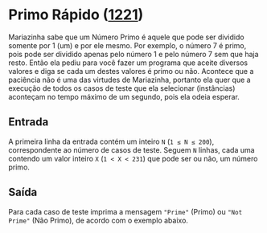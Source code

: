 # Primo Rápido ([1221](https://www.urionlinejudge.com.br/judge/pt/problems/view/1221))

Mariazinha sabe que um Número Primo é aquele que pode ser dividido somente por 1 (um) e por ele mesmo. Por exemplo, o número 7 é primo, pois pode ser dividido apenas pelo número 1 e pelo número 7 sem que haja resto. Então ela pediu para você fazer um programa que aceite diversos valores e diga se cada um destes valores é primo ou não. Acontece que a paciência não é uma das virtudes de Mariazinha, portanto ela quer que a execução de todos os casos de teste que ela selecionar (instâncias) aconteçam no tempo máximo de um segundo, pois ela odeia esperar.

## Entrada

A primeira linha da entrada contém um inteiro `N` (`1 ≤ N ≤ 200`), correspondente ao número de casos de teste. Seguem `N` linhas, cada uma contendo um valor inteiro `X` (`1 < X < 231`) que pode ser ou não, um número primo.

## Saída

Para cada caso de teste imprima a mensagem `"Prime"` (Primo) ou `"Not Prime"` (Não Primo), de acordo com o exemplo abaixo.
